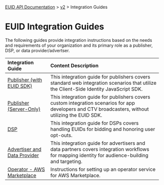 [EUID API Documentation](../../README.md) > [v2](../README.md) > Integration Guides

# EUID Integration Guides

The following guides provide integration instructions based on the needs and requirements of your organization and its primary role as a publisher, DSP, or data provider/advertser. 

| Integration Guide |  Content Description |
| :--- | :--- |
| [Publisher (with EUID SDK)](./publisher-client-side.md) | This integration guide for publishers covers standard web integration scenarios that utilize the Client-Side Identity JavaScript SDK. |
| [Publisher (Server-Only)](./custom-publisher-integration.md) | This integration guide for publishers covers custom integration scenarios for app developers and CTV broadcasters, without utilizing the EUID SDK. |
| [DSP](./dsp-guide.md) | This integration guide for DSPs covers handling EUIDs for bidding and honoring user opt-outs. |
| [Advertiser and Data Provider](./advertiser-dataprovider-guide.md) | This integration guide for advertisers and data partners covers integration workflows for mapping identity for audience-building and targeting. |
| [Operator - AWS Marketplace](./operator-guide-aws-marketplace.md) | Instructions for setting up an operator service for AWS Marketplace. |
